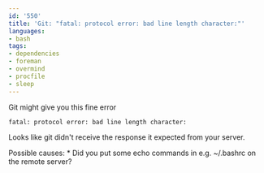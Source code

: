 ```yaml
---
id: '550'
title: 'Git: "fatal: protocol error: bad line length character:"'
languages:
- bash
tags:
- dependencies
- foreman
- overmind
- procfile
- sleep
---
```

Git might give you this fine error


```bash
fatal: protocol error: bad line length character:
```
    

Looks like git didn't receive the response it expected from your server.

Possible causes:
\* Did you put some echo commands in e.g. ~/.bashrc on the remote server?

